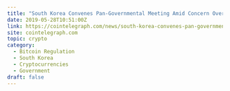 ```yaml
---
title: "South Korea Convenes Pan-Governmental Meeting Amid Concern Over Crypto Market Spike"
date: 2019-05-28T10:51:00Z
link: https://cointelegraph.com/news/south-korea-convenes-pan-governmental-meeting-amid-concern-over-crypto-market-spike?utm_medium=RSS&utm_source=hune
site: cointelegraph.com
topic: crypto
category:
  - Bitcoin Regulation
  - South Korea
  - Cryptocurrencies
  - Government
draft: false
---
```

